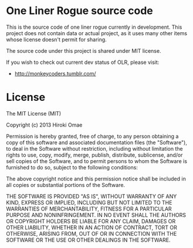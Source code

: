 One Liner Rogue source code
=================

This is the source code of one liner rogue currently in development.
This project does not contain data or actual project, as it uses many other items whose license doesn't permit for sharing. 

The source code under this project is shared under MIT license. 

If you wish to check out current dev status of OLR, please visit:

* http://monkeycoders.tumblr.com/

License
=================
The MIT License (MIT)

Copyright (c) 2013 Hiroki Omae

Permission is hereby granted, free of charge, to any person obtaining a copy of
this software and associated documentation files (the "Software"), to deal in
the Software without restriction, including without limitation the rights to
use, copy, modify, merge, publish, distribute, sublicense, and/or sell copies of
the Software, and to permit persons to whom the Software is furnished to do so,
subject to the following conditions:

The above copyright notice and this permission notice shall be included in all
copies or substantial portions of the Software.

THE SOFTWARE IS PROVIDED "AS IS", WITHOUT WARRANTY OF ANY KIND, EXPRESS OR
IMPLIED, INCLUDING BUT NOT LIMITED TO THE WARRANTIES OF MERCHANTABILITY, FITNESS
FOR A PARTICULAR PURPOSE AND NONINFRINGEMENT. IN NO EVENT SHALL THE AUTHORS OR
COPYRIGHT HOLDERS BE LIABLE FOR ANY CLAIM, DAMAGES OR OTHER LIABILITY, WHETHER
IN AN ACTION OF CONTRACT, TORT OR OTHERWISE, ARISING FROM, OUT OF OR IN
CONNECTION WITH THE SOFTWARE OR THE USE OR OTHER DEALINGS IN THE SOFTWARE.
